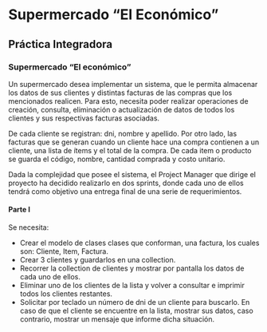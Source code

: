 # Supermercado “El Económico”
## Práctica Integradora

### Supermercado “El económico”

Un supermercado desea implementar un sistema, que le permita almacenar los datos de sus clientes y distintas facturas de las compras que los mencionados realicen. Para esto,  necesita poder realizar operaciones de creación, consulta, eliminación o actualización de datos de  todos los clientes y sus respectivas facturas asociadas.

De cada cliente se registran: dni, nombre y apellido. Por otro lado, las facturas que se generan cuando un cliente hace una compra contienen a un cliente, una lista de ítems y el total de la compra. De cada item o producto se guarda el código, nombre, cantidad comprada y costo unitario.

Dada la complejidad que posee el sistema, el Project Manager que dirige el proyecto ha decidido realizarlo en dos sprints, donde cada uno de ellos tendrá como objetivo una entrega final de una serie de requerimientos.

#### Parte I

Se necesita:
* Crear el modelo de clases clases que conforman, una factura, los cuales son: Cliente, Item, Factura.
* Crear 3 clientes y guardarlos en una collection.
* Recorrer la collection de clientes y mostrar por pantalla los datos de cada uno de ellos.
* Eliminar uno de los clientes de la lista y volver a consultar e imprimir todos los clientes restantes.
* Solicitar por teclado un número de dni de un cliente para buscarlo. En caso de que el cliente se encuentre en la lista, mostrar sus datos, caso contrario, mostrar un mensaje que informe dicha situación.
